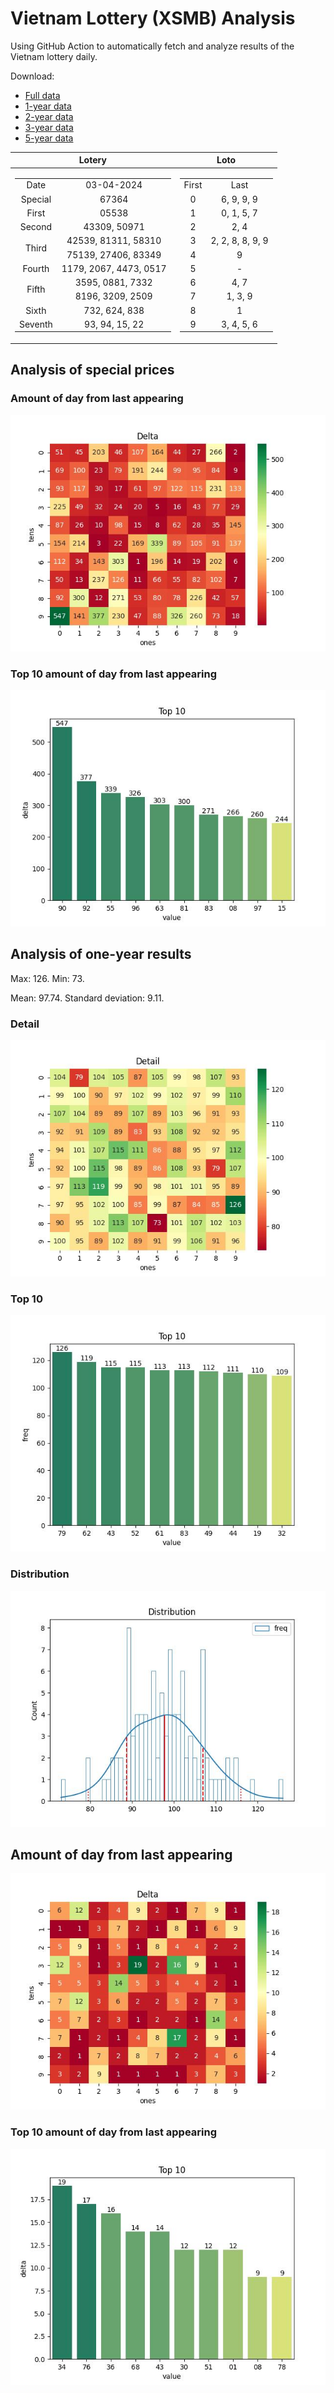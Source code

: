 # Vietnam Lottery (XSMB) Analysis

Using GitHub Action to automatically fetch and analyze results of the Vietnam lottery daily.

Download:

* [Full data](https://raw.githubusercontent.com/khiemdoan/vietnam-lottery-xsmb-analysis/main/results/xsmb.csv)
* [1-year data](https://raw.githubusercontent.com/khiemdoan/vietnam-lottery-xsmb-analysis/main/results/xsmb_1_year.csv)
* [2-year data](https://raw.githubusercontent.com/khiemdoan/vietnam-lottery-xsmb-analysis/main/results/xsmb_2_year.csv)
* [3-year data](https://raw.githubusercontent.com/khiemdoan/vietnam-lottery-xsmb-analysis/main/results/xsmb_3_year.csv)
* [5-year data](https://raw.githubusercontent.com/khiemdoan/vietnam-lottery-xsmb-analysis/main/results/xsmb_5_year.csv)

| Lotery      | Loto |
| :-----------: | :-----------: |
| <table><tr><td>Date</td><td>03-04-2024</td></tr><tr><td>Special</td><td>67364</td></tr><tr><td>First</td><td>05538</td></tr><tr><td>Second</td><td>43309, 50971</td></tr><tr><td rowspan="2">Third</td><td>42539, 81311, 58310</td></tr><tr><td>75139, 27406, 83349</td></tr><tr><td>Fourth</td><td>1179, 2067, 4473, 0517</td></tr><tr><td rowspan="2">Fifth</td><td>3595, 0881, 7332</td></tr><tr><td>8196, 3209, 2509</td></tr><tr><td>Sixth</td><td>732, 624, 838</td></tr><tr><td>Seventh</td><td>93, 94, 15, 22</td></tr></table> | <table><tr><td>First</td><td>Last</td></tr><tr><td>0</td><td>6, 9, 9, 9</td></tr><tr><td>1</td><td>0, 1, 5, 7</td></tr><tr><td>2</td><td>2, 4</td></tr><tr><td>3</td><td>2, 2, 8, 8, 9, 9</td></tr><tr><td>4</td><td>9</td></tr><tr><td>5</td><td>-</td></tr><tr><td>6</td><td>4, 7</td></tr><tr><td>7</td><td>1, 3, 9</td></tr><tr><td>8</td><td>1</td></tr><tr><td>9</td><td>3, 4, 5, 6</td></tr></table> |


<h2>Analysis of special prices</h2>

<h3>Amount of day from last appearing</h3>

![Delta](images/special_delta.jpg)

<h3>Top 10 amount of day from last appearing</h3>

![Delta top 10](images/special_delta_top_10.jpg)

<h2>Analysis of one-year results</h2>

Max: 126. Min: 73.

Mean: 97.74. Standard deviation: 9.11.

<h3>Detail</h3>

![Detail](images/heatmap.jpg)

<h3>Top 10</h3>

![Top 10](images/top-10.jpg)

<h3>Distribution</h3>

![Distribution](images/distribution.jpg)

<h2>Amount of day from last appearing</h2>

![Delta](images/delta.jpg)

<h3>Top 10 amount of day from last appearing</h3>

![Delta top 10](images/delta_top_10.jpg)